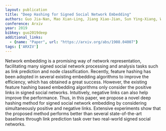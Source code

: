```yaml
---
layout: publication
title: "Deep Hashing for Signed Social Network Embedding"
authors: Guo Jia-Nan, Mao Xian-Ling, Jiang Xiao-Jian, Sun Ying-Xiang, Wei Wei, Huang He-Yan
conference: Arxiv
year: 2019
bibkey: guo2019deep
additional_links:
  - {name: "Paper", url: "https://arxiv.org/abs/1908.04007"}
tags: ['ARXIV']
---
```

Network embedding is a promising way of network representation, facilitating
many signed social network processing and analysis tasks such as link prediction
and node classification. Recently, feature hashing has been adopted in several
existing embedding algorithms to improve the efficiency, which has obtained a
great success. However, the existing feature hashing based embedding algorithms
only consider the positive links in signed social networks. Intuitively,
negative links can also help improve the performance. Thus, in this paper, we
propose a novel deep hashing method for signed social network embedding by
considering simultaneously positive and negative links. Extensive experiments
show that the proposed method performs better than several state-of-the-art
baselines through link prediction task over two real-world signed social
networks.
